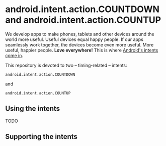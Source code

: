 android.intent.action.COUNTDOWN and android.intent.action.COUNTUP
=====================

We develop apps to make phones, tablets and other devices around the world more useful. Useful devices equal happy people. If
our apps seamlessly work together, the devices become even more useful. More useful, happier people. **Love everywhere!** This
is where [Android's intents come in](http://android-developers.blogspot.nl/2012/02/share-with-intents.html).

This repository is devoted to two – timing-related – intents:

    android.intent.action.COUNTDOWN

and

    android.intent.action.COUNTUP

Using the intents
---------------------

TODO

Supporting the intents
---------------------
